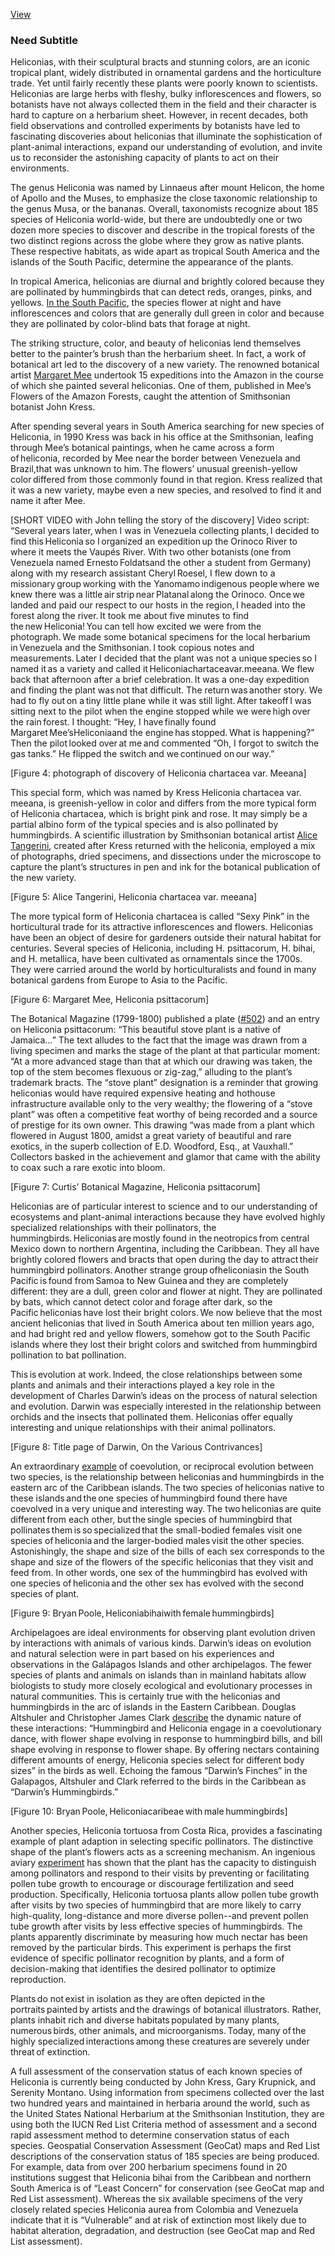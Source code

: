 [View](https://plant-humanities.app/essay?gdid=1pXMxmniJsPZc0bC-5PX5wygn22qRMjRs)

<var data-essay
	title="Heliconias"
	data-banner="https://commons.wikimedia.org/wiki/File:Illustration_from_Les_liliac%C3%A9es_by_Pierre_Joseph_Redout%C3%A9_(1759-1840)._Digitally_enhanced_by_rawpixel-com_381.jpg"
	data-layout="vtl"
	data-num-maps="13"
	data-num-images="11"
	data-num-specimens="0"
	data-num-primary-sources="6"
	data-author="Yota Batsaki, PhD"></var>

### Need Subtitle
Heliconias, with their sculptural bracts and stunning colors, are an iconic tropical plant, widely distributed in ornamental gardens and the horticulture trade. Yet until fairly recently these plants were poorly known to scientists. Heliconias are large herbs with fleshy, bulky inflorescences and flowers, so botanists have not always collected them in the field and their character is hard to capture on a herbarium sheet. However, in recent decades,  both field observations and controlled experiments by botanists have led to fascinating discoveries about heliconias  that illuminate the sophistication of plant-animal interactions, expand our understanding of evolution, and invite us to reconsider the astonishing capacity of plants to act on their environments.
<param ve-plant-specimen eid="Q624242">

The genus Heliconia was named by Linnaeus after mount Helicon, the home of Apollo and the Muses,  to emphasize the close taxonomic relationship to the genus Musa, or the bananas. Overall, taxonomists recognize about 185 species of Heliconia world-wide, but there are undoubtedly one or two dozen more species to discover and describe in the tropical forests of the two distinct regions across the globe where they grow as native plants. These respective habitats, as wide apart as tropical South America and the islands of the South Pacific, determine the appearance of the plants.
<param ve-image 
       fit="cover"
       title="The eight families of the order Zingiberales showing the relationship of bananas (_Musaceae_) and heliconias (_Heliconiaceae_)."
       url="https://static.wixstatic.com/media/ef1aa2_46e5a2b723c64b20a704f71e8ef726e6.jpg/v1/fill/w_767,h_632,al_c,lg_1,q_85/ef1aa2_46e5a2b723c64b20a704f71e8ef726e6.webp">

In tropical America, heliconias are diurnal and  brightly colored because they are pollinated by hummingbirds that can detect reds, oranges, pinks, and yellows. [In the South Pacific](https://www-jstor-org.ezp-prod1.hul.harvard.edu/stable/23188167), the species flower at night and have inflorescences and colors that are generally dull green in color and because they are pollinated by color-blind bats that forage at night.
<param ve-map basemap="Esri_WorldPhysical" center="7.498854, 21.527758" zoom="2">
<param ve-map-layer geojson active url="geojson/heliconia_distribution.json">

The striking structure, color, and beauty of heliconias lend themselves better to the painter’s brush than the herbarium sheet. In fact, a work of botanical art led to the discovery of a new variety. The renowned botanical artist [Margaret Mee](https://www.doaks.org/resources/online-exhibits/margaret-mee-portraits-of-plants/margaret-mee-in-the-amazon)  undertook  15 expeditions  into the Amazon in the course of which she painted several heliconias. One of them, published in Mee’s Flowers of the Amazon Forests, caught the attention of Smithsonian botanist John Kress.
<param ve-image 
       fit="cover"
       title="The eight families of the order Zingiberales showing the relationship of bananas (_Musaceae_) and heliconias (_Heliconiaceae_)."
       url="https://www.audubonart.com/web/image/product.product/3520/image/%5BOKME-016%5D%20Mee%20Pl.%2016%2C%20Heliconia%20chartacea?unique=dd3aee8">

After spending several years in South America searching for new species of Heliconia, in 1990 Kress was back in his office at the Smithsonian, leafing through Mee’s botanical paintings, when he  came across a  form of heliconia, recorded by Mee  near the border between Venezuela and Brazil,that was unknown to him. The flowers’ unusual greenish-yellow color differed from those commonly found in that region. Kress realized that it was a new variety, maybe even a new species, and resolved to find it and name it after Mee.

[SHORT VIDEO with John telling the story of the discovery] Video script: “Several years later, when I was in Venezuela collecting plants, I decided to find this Heliconia so I organized an expedition up the Orinoco River to where it meets the Vaupés River. With two other botanists (one from Venezuela named Ernesto Foldatsand the other a student from Germany) along with my research assistant Cheryl Roesel, I flew down to a missionary group working with the Yanomamo indigenous people where we knew there was a little air strip near Platanal along the Orinoco. Once we landed and paid our respect to our hosts in the region, I headed into the forest along the river. It took me about five minutes to find the new Heliconia! You can tell how excited we were from the photograph. We made some botanical specimens for the local herbarium in Venezuela and the Smithsonian. I took copious notes and measurements. Later I decided that the plant was not a unique species so I named it as a variety and called it Heliconiachartaceavar.meeana. We flew back that afternoon after a brief celebration. It was a one-day expedition and finding the plant was not that difficult. The return was another story. We had to fly out on a tiny little plane while it was still light. After takeoff I was sitting next to the pilot when the engine stopped while we were high over the rain forest. I thought: “Hey, I have finally found Margaret Mee’sHeliconiaand the engine has stopped. What is happening?” Then the pilot looked over at me and commented “Oh, I forgot to switch the gas tanks.” He flipped the switch and we continued on our way.”

[Figure 4: photograph of discovery of Heliconia  chartacea var. Meeana]

This special form, which was named by Kress Heliconia  chartacea  var. meeana,  is greenish-yellow in color and differs from the more typical form of Heliconia  chartacea, which is bright pink and rose. It may simply be a partial albino form of the typical species and is also pollinated by hummingbirds. A scientific illustration by Smithsonian botanical artist [Alice Tangerini](https://www.doaks.org/resources/online-exhibits/margaret-mee-portraits-of-plants/essays-interviews-resources/tangerini-interview), created after Kress returned with the heliconia, employed a mix of photographs, dried specimens, and dissections under the microscope to capture the plant’s structures in pen and ink for the botanical publication of the new variety.

[Figure 5: Alice Tangerini, Heliconia  chartacea  var. meeana]

The more typical form of Heliconia  chartacea  is called “Sexy Pink” in the horticultural trade for its attractive inflorescences and flowers. Heliconias have been an object of desire for gardeners outside their natural habitat for centuries. Several species of Heliconia, including H. psittacorum, H. bihai, and H. metallica, have been cultivated as ornamentals since the 1700s. They were carried around the world by horticulturalists and found in many botanical gardens from Europe to Asia to the Pacific.

[Figure 6: Margaret Mee, Heliconia  psittacorum]

The Botanical Magazine (1799-1800) published a plate ([#502](https://www.biodiversitylibrary.org/page/469087#page/160/mode/1up)) and an entry on Heliconia  psittacorum: “This beautiful stove plant is a native of Jamaica…” The text alludes to the fact that the image was drawn from a living specimen and marks the stage of the plant at that particular moment: “At a more advanced stage than that at which our drawing was taken, the top of the stem becomes flexuous or zig-zag,” alluding to the plant’s  trademark  bracts. The “stove plant” designation is a reminder that growing heliconias would have required expensive heating and hothouse infrastructure available only to the very wealthy; the flowering of a “stove plant” was often a competitive feat worthy of being recorded and a source of prestige for its own  owner. This drawing “was made from a plant which flowered in August 1800, amidst a great variety of beautiful and rare exotics, in the superb collection of E.D. Woodford, Esq., at Vauxhall.” Collectors basked in the achievement and glamor that came with the ability to coax such a rare exotic into bloom.

[Figure 7: Curtis’ Botanical Magazine, Heliconia  psittacorum]

Heliconias are of particular interest to science and to our understanding of ecosystems and plant-animal interactions because they have evolved highly specialized relationships with their pollinators, the hummingbirds. Heliconias are mostly found in the neotropics from central Mexico down to northern Argentina, including the Caribbean. They all have brightly colored flowers and bracts that open during the day to attract their hummingbird pollinators. Another strange group ofheliconiasin the South Pacific is found from Samoa to New Guinea and they are completely different: they are a dull, green color and flower at night. They are pollinated by bats, which cannot detect color and forage after dark, so the Pacific heliconias have lost their bright colors. We now believe that the most ancient heliconias that lived in South America about ten million years ago, and had bright red and yellow flowers, somehow got to the South Pacific islands where they lost their bright colors and switched from hummingbird pollination to bat pollination.

This is evolution at work. Indeed, the close relationships between some plants and animals and their interactions played a key role in the development of Charles Darwin’s ideas on the process of natural selection and evolution. Darwin was especially interested in the relationship between orchids and the insects that pollinated them. Heliconias offer equally interesting and unique relationships with their animal pollinators.

[Figure 8: Title page of Darwin, On the Various Contrivances]

An extraordinary [example](https://link-springer-com.ezp-prod1.hul.harvard.edu/content/pdf/10.1007/s00442-011-2043-8.pdf) of coevolution, or reciprocal evolution between two species, is the relationship between heliconias and hummingbirds in the eastern arc of the Caribbean islands. The two species of heliconias native to these islands and the one species of hummingbird found there have coevolved in a very unique and interesting way. The two heliconias are quite different from each other, but the single species of hummingbird that  pollinates them is so specialized that the small-bodied females visit one species of heliconia and the larger-bodied males visit the other species.  Astonishingly, the shape and size of the bills of each sex corresponds to the shape and size of the flowers of the specific heliconias that they visit and feed from.  In other words, one sex of the hummingbird has evolved with one species of heliconia and the other sex has evolved with the second species of plant.

[Figure 9: Bryan Poole, Heliconiabihaiwith female hummingbirds] 

Archipelagoes are ideal environments for observing plant evolution driven by interactions with animals of various kinds. Darwin’s ideas on evolution and natural selection were in part based on his experiences and observations in the Galápagos Islands and other archipelagos. The fewer species of plants and animals on islands than in mainland habitats allow biologists to study more closely ecological and evolutionary processes in natural communities. This is certainly true with the heliconias and hummingbirds in the arc of islands in the Eastern Caribbean. Douglas Altshuler and Christopher James Clark [describe](http://www.jstor.org/stable/3834345) the dynamic nature of these interactions: “Hummingbird and Heliconia engage in a coevolutionary dance, with flower shape evolving in response to hummingbird bills, and bill shape evolving in response to flower shape. By offering nectars containing different amounts of energy, Heliconia species select for different body sizes” in the birds as well. Echoing  the famous “Darwin’s Finches” in the Galapagos,  Altshuler and Clark referred to the birds in the Caribbean as “Darwin’s Hummingbirds.”

[Figure 10: Bryan Poole, Heliconiacaribeae with male hummingbirds]

Another species, Heliconia  tortuosa from Costa Rica, provides a fascinating example of plant adaption in selecting specific pollinators. The distinctive shape of the plant’s flowers acts as a screening mechanism. An ingenious aviary [experiment](https://www-jstor-org.ezp-prod1.hul.harvard.edu/stable/26462059) has shown that the plant has the capacity to distinguish among pollinators and respond to their visits by preventing or facilitating pollen tube growth to encourage or discourage fertilization and seed production. Specifically, Heliconia  tortuosa plants allow pollen tube growth after visits by two species of hummingbird that are more likely to carry high-quality, long-distance and more diverse pollen--and prevent pollen tube growth after visits by less effective species of hummingbirds. The plants apparently discriminate by measuring how much nectar has been removed by the particular birds. This experiment is perhaps the first evidence of specific pollinator recognition by plants, and a form of decision-making that identifies the desired pollinator to optimize reproduction.

Plants do not exist in isolation as they are often depicted in the portraits painted by artists and the drawings of botanical illustrators. Rather, plants inhabit rich and diverse habitats populated by many plants, numerous birds, other animals, and microorganisms. Today, many of the highly specialized interactions among these creatures are severely under threat of extinction. 

A full assessment of the conservation status of each known species of Heliconia is currently being conducted by John Kress, Gary Krupnick, and Serenity Montano. Using information from specimens collected over the last two hundred years and maintained in herbaria around the world, such as the United States National Herbarium at the Smithsonian Institution, they are using both the IUCN Red List Criteria method of assessment and a second rapid assessment method to determine conservation status of each species. Geospatial Conservation Assessment (GeoCat) maps and Red List descriptions of the conservation status of 185 species are being produced. For example, data from over 200 herbarium specimens found in 20 institutions suggest that Heliconia bihai from the Caribbean and northern South America is of “Least Concern” for conservation (see GeoCat map and Red List assessment). Whereas the six available specimens of the very closely related species Heliconia  aurea from Colombia and Venezuela indicate that it is “Vulnerable” and at risk of extinction most likely due to habitat alteration, degradation, and destruction (see GeoCat map and Red List assessment).
